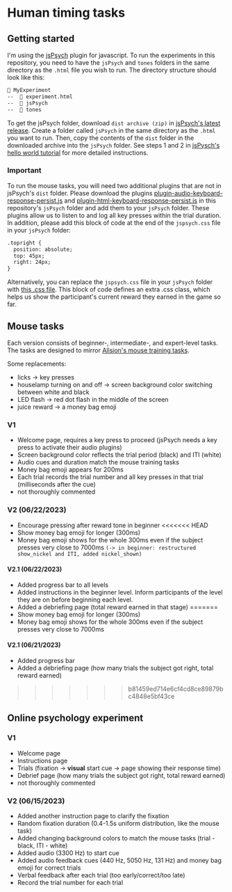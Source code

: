 # Human timing tasks
## Getting started
I'm using the [jsPsych](https://github.com/jspsych/jsPsych/tree/main) plugin for javascript. To run the experiments in this repository, you need to have the `jsPsych` and `tones` folders in the same directory as the `.html` file you wish to run. The directory structure should look like this:
```markdown
📂 MyExperiment
--  📄 experiment.html
--  📂 jsPsych
--  📂 tones
```
To get the jsPsych folder, download `dist archive (zip)` in [jsPsych's latest release](https://github.com/jspsych/jsPsych/releases). Create a folder called `jsPsych` in the same directory as the `.html` you want to run. Then, copy the contents of the `dist` folder in the downloaded archive into the `jsPsych` folder. See steps 1 and 2 in [jsPysch's hello world tutorial](https://www.jspsych.org/7.3/tutorials/hello-world/#option-2-download-and-host-jspsych) for more detailed instructions.
### Important
To run the mouse tasks, you will need two additional plugins that are not in jsPsych's `dist` folder. Please download the plugins [plugin-audio-keyboard-response-persist.js](https://github.com/pichamon2545/game/blob/main/jsPsych/plugin-audio-keyboard-response-persist.js) and [plugin-html-keyboard-response-persist.js](https://github.com/pichamon2545/game/blob/main/jsPsych/plugin-html-keyboard-response-persist.js) in this repository's `jsPsych` folder and add them to your `jsPsych` folder. These plugins allow us to listen to and log all key presses within the trial duration. In addition, please add this block of code at the end of the `jspsych.css` file in your `jsPsych` folder:
```markdown
.topright {
  position: absolute;
  top: 45px;
  right: 24px;
}
```
Alternatively, you can replace the `jspsych.css` file in your `jsPsych` folder with [this .css file](https://github.com/pichamon2545/game/blob/main/jsPsych/jspsych.css). This block of code defines an extra .css class, which helps us show the participant's current reward they earned in the game so far.

## Mouse tasks
Each version consists of beginner-, intermediate-, and expert-level tasks. The tasks are designed to mirror [Allsion's mouse training tasks](https://elifesciences.org/articles/62583#s4).   

Some replacements:
- licks -> key presses
- houselamp turning on and off -> screen background color switching between white and black
- LED flash -> red dot flash in the middle of the screen
- juice reward -> a money bag emoji
### V1
- Welcome page, requires a key press to proceed (jsPsych needs a key press to activate their audio plugins)
- Screen background color reflects the trial period (black) and ITI (white)
- Audio cues and duration match the mouse training tasks
- Money bag emoji appears for 200ms
- Each trial records the trial number and all key presses in that trial (milliseconds after the cue)
- not thoroughly commented
### V2 (06/22/2023)
- Encourage pressing after reward tone in beginner
<<<<<<< HEAD
- Show money bag emoji for longer (300ms) 
- Money bag emoji shows for the whole 300ms even if the subject presses very close to 7000ms `(-> in beginner: restructured show_nickel and ITI, added nickel_shown)`
#### V2.1 (06/22/2023)
- Added progress bar to all levels
- Added instructions in the beginner level. Inform participants of the level they are on before beginning each level.
- Added a debriefing page (total reward earned in that stage)
=======
- Show money bag emoji for longer (300ms)
- Money bag emoji shows for the whole 300ms even if the subject presses very close to 7000ms
#### V2.1 (06/21/2023)
- Added progress bar
- Added a debriefing page (how many trials the subject got right, total reward earned)
>>>>>>> b81459ed714e6cf4cd8ce89879bc4848e5bf43ce
## Online psychology experiment
### V1
- Welcome page
- Instructions page
- Trials (fixation -> **visual** start cue -> page showing their response time)
- Debrief page (how many trials the subject got right, total reward earned)
- not thoroughly commented
### V2 (06/15/2023)
- Added another instruction page to clarify the fixation
- Random fixation duration (0.4-1.5s uniform distribution, like the mouse task)
- Added changing background colors to match the mouse tasks (trial - black, ITI - white)
- Added audio (3300 Hz) to start cue
- Added audio feedback cues (440 Hz, 5050 Hz, 131 Hz) and money bag emoji for correct trials
- Verbal feedback after each trial (too early/correct/too late)
- Record the trial number for each trial
